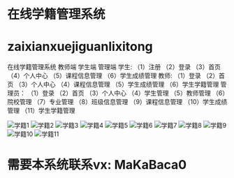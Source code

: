 # 在线学籍管理系统
# zaixianxuejiguanlixitong
在线学籍管理系统  教师端 学生端 管理端
学生: （1）注册 （2）登录 （3）首页 （4）个人中心 （5）课程信息管理 （6）学生成绩管理 
教师: （1）登录 （2）首页 （3）个人中心 （4）课程信息管理 （5）学生成绩管理 （6）学生学籍管理 
管理员： （1）登录 （2）首页 （3）个人中心 （4）学生管理 （5）教师管理 （6）院校管理 （7）专业管理 （8）班级信息管理 （9）课程信息管理 （10）学生成绩管理 （11）学生学籍管理

![学籍1](https://github.com/MaCa-BaKa/zaixianxuejiguanlixitong/assets/102128690/ee638355-00fc-43c4-bbe1-0b00b26dcccf)
![学籍2](https://github.com/MaCa-BaKa/zaixianxuejiguanlixitong/assets/102128690/cce07401-a6e0-4a73-90a9-eac9cfad0117)
![学籍3](https://github.com/MaCa-BaKa/zaixianxuejiguanlixitong/assets/102128690/545ba734-76de-44f9-a290-210f021c1c93)
![学籍4](https://github.com/MaCa-BaKa/zaixianxuejiguanlixitong/assets/102128690/baf40200-8b78-456a-b97b-23ab86f2c50d)
![学籍5](https://github.com/MaCa-BaKa/zaixianxuejiguanlixitong/assets/102128690/a7130c6d-262f-487e-8305-d5d6433c343a)
![学籍6](https://github.com/MaCa-BaKa/zaixianxuejiguanlixitong/assets/102128690/4eada4b6-f9b5-43e9-8965-88cd51438b55)
![学籍7](https://github.com/MaCa-BaKa/zaixianxuejiguanlixitong/assets/102128690/9827bb23-ec97-4d50-a657-58113faf4b50)
![学籍8](https://github.com/MaCa-BaKa/zaixianxuejiguanlixitong/assets/102128690/c062c3ed-cd3e-414e-87c6-acc0e2bef5af)
![学籍9](https://github.com/MaCa-BaKa/zaixianxuejiguanlixitong/assets/102128690/ff8d24bd-4fb9-4767-86bc-4bb7469ab674)
![学籍10](https://github.com/MaCa-BaKa/zaixianxuejiguanlixitong/assets/102128690/7b2d4606-fc92-4d3f-8fe2-ce597f952905)
![学籍11](https://github.com/MaCa-BaKa/zaixianxuejiguanlixitong/assets/102128690/faa99e04-b537-4f7f-8352-c91d082bcf3f)





# 需要本系统联系vx: MaKaBaca0
